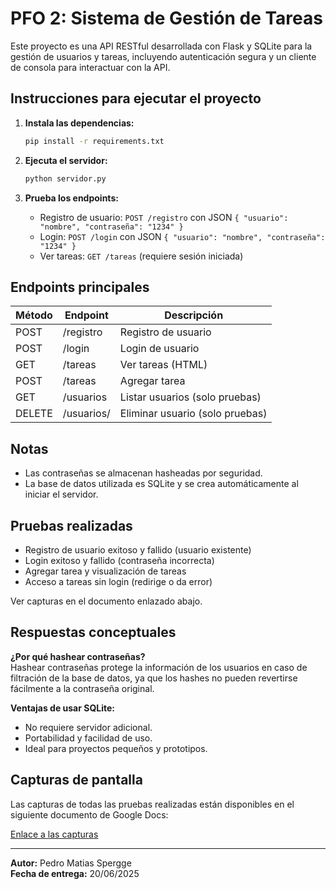 # PFO 2: Sistema de Gestión de Tareas

Este proyecto es una API RESTful desarrollada con Flask y SQLite para la gestión de usuarios y tareas, incluyendo autenticación segura y un cliente de consola para interactuar con la API.

## Instrucciones para ejecutar el proyecto

1. **Instala las dependencias:**

   ```bash
   pip install -r requirements.txt
   ```

2. **Ejecuta el servidor:**

   ```bash
   python servidor.py
   ```

3. **Prueba los endpoints:**
   - Registro de usuario: `POST /registro` con JSON `{ "usuario": "nombre", "contraseña": "1234" }`
   - Login: `POST /login` con JSON `{ "usuario": "nombre", "contraseña": "1234" }`
   - Ver tareas: `GET /tareas` (requiere sesión iniciada)

## Endpoints principales

| Método | Endpoint      | Descripción                        |
|--------|--------------|------------------------------------|
| POST   | /registro    | Registro de usuario                |
| POST   | /login       | Login de usuario                   |
| GET    | /tareas      | Ver tareas (HTML)                  |
| POST   | /tareas      | Agregar tarea                      |
| GET    | /usuarios    | Listar usuarios (solo pruebas)     |
| DELETE | /usuarios/<usuario> | Eliminar usuario (solo pruebas) |

## Notas
- Las contraseñas se almacenan hasheadas por seguridad.
- La base de datos utilizada es SQLite y se crea automáticamente al iniciar el servidor.

## Pruebas realizadas

- Registro de usuario exitoso y fallido (usuario existente)
- Login exitoso y fallido (contraseña incorrecta)
- Agregar tarea y visualización de tareas
- Acceso a tareas sin login (redirige o da error)

Ver capturas en el documento enlazado abajo.

## Respuestas conceptuales

**¿Por qué hashear contraseñas?**  
Hashear contraseñas protege la información de los usuarios en caso de filtración de la base de datos, ya que los hashes no pueden revertirse fácilmente a la contraseña original.

**Ventajas de usar SQLite:**  
- No requiere servidor adicional.
- Portabilidad y facilidad de uso.
- Ideal para proyectos pequeños y prototipos.

## Capturas de pantalla

Las capturas de todas las pruebas realizadas están disponibles en el siguiente documento de Google Docs:

[Enlace a las capturas](https://docs.google.com/document/d/1W86AUmeLJFwX8qJqzECOpcBrZTEZzJTPxo4johDs1aI/edit?usp=sharing)

---

**Autor:** Pedro Matias Spergge  
**Fecha de entrega:** 20/06/2025

